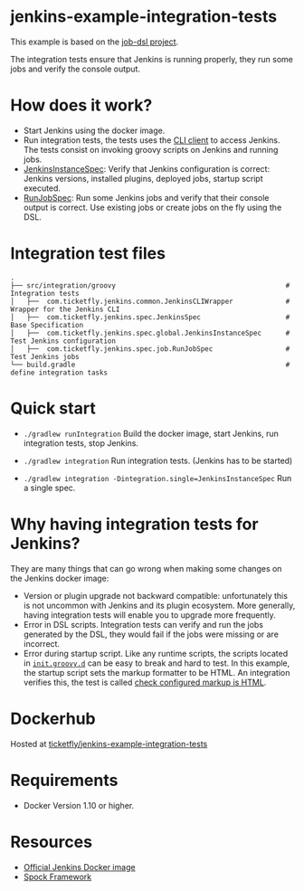 # jenkins-example-integration-tests
This example is based on the [job-dsl project](https://github.com/Ticketfly/jenkins-docker-examples/tree/master/02-job-dsl).

The integration tests ensure that Jenkins is running properly, they run some jobs and verify the console output.

# How does it work?
- Start Jenkins using the docker image.
- Run integration tests, the tests uses the [CLI client](https://github.com/jenkinsci/jenkins/blob/master/cli/src/main/java/hudson/cli/CLI.java) to access Jenkins. The tests consist on invoking groovy scripts on Jenkins and running jobs.
 - [JenkinsInstanceSpec](https://github.com/Ticketfly/jenkins-docker-examples/tree/master/03-integration-tests/src/integration/groovy/com/ticketfly/jenkins/spec/global/JenkinsInstanceSpec.groovy): Verify that Jenkins configuration is correct: Jenkins versions, installed plugins, deployed jobs, startup script executed.
 - [RunJobSpec](https://github.com/Ticketfly/jenkins-docker-examples/tree/master/03-integration-tests/src/integration/groovy/com/ticketfly/jenkins/spec/job/RunJobSpec.groovy): Run some Jenkins jobs and verify that their console output is correct. Use existing jobs or create jobs on the fly using the DSL.

# Integration test files
    .
    ├── src/integration/groovy                                          # Integration tests
    │   ├──  com.ticketfly.jenkins.common.JenkinsCLIWrapper             # Wrapper for the Jenkins CLI
    │   ├──  com.ticketfly.jenkins.spec.JenkinsSpec                     # Base Specification
    │   ├──  com.ticketfly.jenkins.spec.global.JenkinsInstanceSpec      # Test Jenkins configuration 
    │   ├──  com.ticketfly.jenkins.spec.job.RunJobSpec                  # Test Jenkins jobs
    └── build.gradle                                                    # define integration tasks

# Quick start

- `./gradlew runIntegration` Build the docker image, start Jenkins, run integration tests, stop Jenkins.

- `./gradlew integration` Run integration tests. (Jenkins has to be started)

- `./gradlew integration -Dintegration.single=JenkinsInstanceSpec` Run a single spec.

# Why having integration tests for Jenkins?

They are many things that can go wrong when making some changes on the Jenkins docker image:
- Version or plugin upgrade not backward compatible: unfortunately this is not uncommon with Jenkins and its plugin ecosystem. More generally, having integration tests will enable you to upgrade more frequently.
- Error in DSL scripts. Integration tests can verify and run the jobs generated by the DSL, they would fail if the jobs were missing or are incorrect.
- Error during startup script. Like any runtime scripts, the scripts located in [`init.groovy.d`](https://github.com/Ticketfly/jenkins-docker-examples/tree/master/03-integration-tests/jenkins-home/init.groovy.d) can be easy to break and hard to test. In this example, the startup script sets the markup formatter to be HTML. An integration verifies this, the test is called [check configured markup is HTML](https://github.com/Ticketfly/jenkins-docker-examples/tree/master/03-integration-tests/src/integration/groovy/com/ticketfly/jenkins/spec/global/JenkinsInstanceSpec.groovy#L51).

# Dockerhub
Hosted at [ticketfly/jenkins-example-integration-tests](https://hub.docker.com/r/ticketfly/jenkins-example-integration-tests/)

# Requirements

- Docker Version 1.10 or higher.

# Resources

- [Official Jenkins Docker image](https://github.com/jenkinsci/docker)
- [Spock Framework](https://github.com/spockframework/spock)
